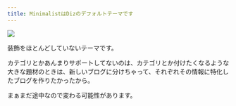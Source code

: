 ```yaml
---
title: MinimalistはDizのデフォルトテーマです
---
```


![](/diz-theme-minimalist/images/imas-haruka.jpg)

装飾をほとんどしていないテーマです。

<!-- break -->

カテゴリとかあんまりサポートしてないのは、カテゴリとか付けたくなるような大きな題材のときは、新しいブログに分けちゃって、それぞれその情報に特化したブログを作りたかったから。

まぁまだ途中なので変わる可能性があります。

